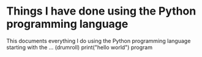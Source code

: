 # Things I have done using the Python programming language
This documents everything I do using the Python programming language starting with the ... (drumroll) print("hello world") program
